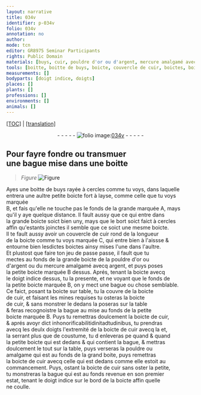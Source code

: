 ```yaml
---
layout: narrative
title: 034v
identifier: p-034v
folio: 034v
annotation: no
author:
mode: tcn
editor: GR8975 Seminar Participants
rights: Public Domain
materials: [buys, cuir, pouldre d'or ou d'argent, mercure amalgamé avecq argent, pouldre, amalgame]
tools: [boitte, boitte de buys, boicte, couvercle de cuir, boictes, boicte de cuir, boite]
measurements: []
bodyparts: [doigt indice, doigts]
places: []
plants: []
professions: []
environments: []
animals: []
---
```


<p><a href="{{ site.baseurl }}/normalized/">[TOC]</a> | <a href="{{ site.baseurl }}/texts/p-034v_tl/" target="_blank">[translation]</a></p><div class="folio" align="center">- - - - - <a href="http://gallica.bnf.fr/ark:/12148/btv1b10500001g/f74.image" target="_blank"><img src="https://cu-mkp.github.io/2017-workshop-edition/assets/photo-icon.png" alt="folio image: " style="display:inline-block; margin-bottom:-3px;"/>034v</a> - - - - - </div>  
  

## Pour fayre fondre ou transmuer<br/> une bague mise dans une <span class="tl">boitte</span>

 
> *Figure*
> <a href="https://drive.google.com/open?id=0B9-oNrvWdlO5VTA5cWtrWktEajQ" target="_blank"><img src="https://cu-mkp.github.io/GR8975-edition/assets/photo-icon.png" alt="Figure" style="display:inline-block; margin-bottom:-3px;"/></a>
 
Ayes une <span class="tl">boitte de <span class="m">buys</span></span> rayée à cercles comme tu voys, dans laquelle<br/> entrera une aultre petite <span class="tl">boicte</span> fort à layse, co<span class="exp">mm</span>e celle que tu voys marquée<br/> B, et fais qu'elle ne touche pas le fonds de la grande marquée A, mays<br/> qu'il y aye quelque distance. Il fault aussy que ce qui entre da<span class="exp">n</span>s<br/> la grande <span class="tl">boicte</span> soict bien uny, mays que le bort soict faict à cercles<br/> affin qu'estants joinctes il semble que ce soict une mesme <span class="tl">boicte</span>.<br/> Il te fault aussy avoir un <span class="tl">couvercle de <span class="m">cuir</span></span> rond de la longueur<br/> de la <span class="tl">boicte</span> comme tu voys marquée C, qui entre bien à l'ai<span class="del">ss</span><span class="add">s</span>e &<br/> entourne bien lesdictes <span class="tl">boictes</span> ainsy mises l'une dans l'aultre.<br/> Et plustost que faire ton jeu de passe passe, il fault que tu<br/> mectes au fonds de la grande <span class="tl">boicte</span> de la <span class="m">pouldre d'or ou<br/> d'argent</span> ou du <span class="m">mercure amalgamé avecq argent</span>, et puys poses<br/> la petite <span class="tl">boicte</span> marquée B dessus. Aprés, tenant la <span class="tl">boicte</span> avecq<br/> le <span class="bp">doigt indice</span> dessus, tu <span class="add">la</span> presente, et ne voyant que le fonds de<br/> la petite <span class="add"><span class="tl">boicte</span></span> marquée B, on y mect une bague ou chose semblable.<br/> Ce faict, posant ta <span class="tl">boicte</span> sur table, tu la couvre de la <span class="tl">boicte<br/> de <span class="m">cuir</span></span>, et faisant les mines requises tu osteras la <span class="tl">boicte<br/> de <span class="m">cuir</span></span>, & sans monstrer le dedans la poseras sur la table<br/> & feras recognoistre la bague <span class="del">au</span> mise au fonds de la petite<br/> <span class="tl">boicte</span> marquée B. Puys tu remettras doulcement la <span class="tl">boicte de <span class="m">cuir</span></span>,<br/> & aprés avoyr dict inhonorificabilitidinita<span class="del">d</span>tudinibus, tu prendras<br/> avecq les deulx <span class="bp">doigts</span> l'extremité de la <span class="tl">boicte de <span class="m">cuir</span></span> <span class="del">avecq la</span> et,<br/> la serrant plus que de coustume, tu <span class="del">d</span> enleveras <span class="del">pe</span> quand & quand<br/> la petite <span class="tl">boicte</span> qui est dedans & qui contient la bague, & mettras<br/> doulcem<span class="exp">ent</span> le tout sur la table, puys verseras la <span class="m">pouldre</span> ou<br/> <span class="m">amalgame</span> qui est au fonds de la grand <span class="tl">boite</span>, puys remettras<br/> la <span class="tl">boicte de <span class="m">cuir</span></span> avecq celle qui est dedans co<span class="exp">mm</span>e elle estoit au<br/> commancem<span class="exp">ent</span>. Puys, ostant la <span class="tl">boicte de <span class="m">cuir</span></span> sans oster la petite,<br/> tu monstreras la bague qui est au fonds revenue en son premier<br/> estat, tenant le <span class="bp">doigt indice</span> sur le bord de la <span class="tl">boicte</span> affin quelle<br/> ne coulle.
 
